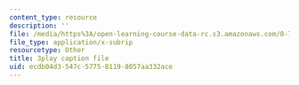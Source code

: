 ```yaml
---
content_type: resource
description: ''
file: /media/https%3A/open-learning-course-data-rc.s3.amazonaws.com/8-701-introduction-to-nuclear-and-particle-physics-fall-2020/ecdb04d3547c577581198057aa332ace_9QPqYAr-Zsc.vtt
file_type: application/x-subrip
resourcetype: Other
title: 3play caption file
uid: ecdb04d3-547c-5775-8119-8057aa332ace
---
```

